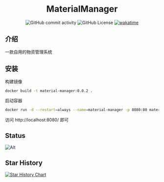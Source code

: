 <h1 align="center"> MaterialManager </h1>
<div align="center">

![GitHub commit activity](https://img.shields.io/github/commit-activity/m/pylover7/MaterialManager)
![GitHub License](https://img.shields.io/github/license/pylover7/MaterialManager)
[![wakatime](https://wakatime.com/badge/user/1d39df6a-cef0-41f7-a903-ef4b9dd13fb0/project/018c41f2-4f38-4875-b72b-1a79d2352c7d.svg)](https://wakatime.com/badge/user/1d39df6a-cef0-41f7-a903-ef4b9dd13fb0/project/018c41f2-4f38-4875-b72b-1a79d2352c7d)

</div>

## 介绍

一款自用的物资管理系统

## 安装

构建镜像

```bash
docker build -t material-manager:0.0.2 .
```

启动容器

```bash
docker run -d --restart=always --name=material-manager -p 8080:80 material-manager:0.0.2
```

访问 http://localhost:8080/ 即可

## Status

![Alt](https://repobeats.axiom.co/api/embed/f700028c26f06ec181e8a12028e1f01d5e1b782d.svg "Repobeats analytics image")

## Star History

<a href="https://star-history.com/#pylover7/MaterialManager&Date">
 <picture>
   <source media="(prefers-color-scheme: dark)" srcset="https://api.star-history.com/svg?repos=pylover7/MaterialManager&type=Date&theme=dark" />
   <source media="(prefers-color-scheme: light)" srcset="https://api.star-history.com/svg?repos=pylover7/MaterialManager&type=Date" />
   <img alt="Star History Chart" src="https://api.star-history.com/svg?repos=pylover7/MaterialManager&type=Date" />
 </picture>
</a>
